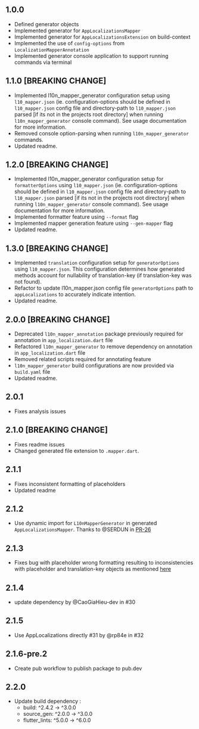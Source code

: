 ## 1.0.0

* Defined generator objects
* Implemented generator for `AppLocalizationsMapper`
* Implemented generator for `AppLocalizationsExtension` on build-context
* Implemented the use of `config-options` from `LocalizationMapperAnnotation`
* Implemented generator console application to support running commands via terminal

## 1.1.0 [BREAKING CHANGE]

* Implemented l10n_mapper_generator configuration setup using `l10_mapper.json` (ie. configuration-options should be defined in `l10_mapper.json` config file and directory-path to `l10_mapper.json` parsed [if its not in the projects root directory] when running `l10n_mapper_generator` console command). See usage documentation for more information.
* Removed console option-parsing when running `l10n_mapper_generator` commands.
* Updated readme.

## 1.2.0 [BREAKING CHANGE]

* Implemented l10n_mapper_generator configuration setup for `formatterOptions` using `l10_mapper.json` (ie. configuration-options should be defined in `l10_mapper.json` config file and directory-path to `l10_mapper.json` parsed [if its not in the projects root directory] when running `l10n_mapper_generator` console command). See usage documentation for more information.
* Implemented formatter feature using `--format` flag
* Implemented mapper generation feature using `--gen-mapper` flag
* Updated readme.

## 1.3.0 [BREAKING CHANGE]

* Implemented `translation` configuration setup for `generatorOptions` using `l10_mapper.json`. This configuration determines how generated methods account for nullability of translation-key (if translation-key was not found).
* Refactor to update l10n_mapper.json config file `generatorOptions` path to `appLocalizations` to accurately indicate intention.
* Updated readme.

## 2.0.0 [BREAKING CHANGE]

* Deprecated `l10n_mapper_annotation` package previously required for annotation in `app_localization.dart` file
* Refactored `l10n_mapper_generator` to remove dependency on annotation in `app_localization.dart` file
* Removed related scripts required for annotating feature
* `l10n_mapper_generator` build configurations are now provided via `build.yaml` file
* Updated readme.

## 2.0.1

* Fixes analysis issues

## 2.1.0 [BREAKING CHANGE]

* Fixes readme issues
* Changed generated file extension to `.mapper.dart`.

## 2.1.1

* Fixes inconsistent formatting of placeholders
* Updated readme

## 2.1.2

* Use dynamic import for `L10nMapperGenerator` in generated `AppLocalizationsMapper`. Thanks to @SERDUN in [PR-26](https://github.com/kwado-tech/l10n_mapper/pull/26)

## 2.1.3

* Fixes bug with placeholder wrong formatting resulting to inconsistencies with placeholder and translation-key objects as mentioned [here](https://github.com/kwado-tech/l10n_mapper/issues/25)

## 2.1.4

* update dependency by @CaoGiaHieu-dev in #30

## 2.1.5

* Use AppLocalizations directly #31 by @rp84e in #32

## 2.1.6-pre.2

* Create pub workflow to publish package to pub.dev

## 2.2.0
* Update build dependency :
    - build: ^2.4.2 -> ^3.0.0
    - source_gen: ^2.0.0 -> ^3.0.0
    - flutter_lints: ^5.0.0 -> ^6.0.0